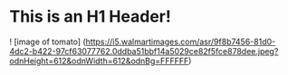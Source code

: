 # This is an H1 Header!

! [image of tomato] (https://i5.walmartimages.com/asr/9f8b7456-81d0-4dc2-b422-97cf63077762.0ddba51bbf14a5029ce82f5fce878dee.jpeg?odnHeight=612&odnWidth=612&odnBg=FFFFFF)
